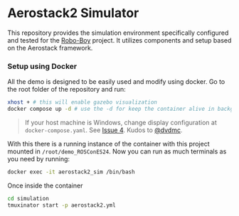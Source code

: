# Aerostack2 Simulator

This repository provides the simulation environment specifically configured and tested for the [Robo-Boy](c:\Users\ricca\Documents\GitHub\robo-boy) project. It utilizes components and setup based on the Aerostack framework.

### Setup using Docker 

All the demo is designed to be easily used and modify using docker. Go to the root folder of the repository and run:

```bash
xhost + # this will enable gazebo visualization
docker compose up -d # use the -d for keep the container alive in background
```

> If your host machine is Windows, change display configuration at `docker-compose.yaml`. See [Issue 4](https://github.com/aerostack2/demo_ROSConES24/issues/4). Kudos to [@dvdmc](https://github.com/dvdmc).

With this there is a running instance of the container with this project mounted in ```/root/demo_ROSConES24```.
Now you can run as much terminals as you need by running: 

```bash
docker exec -it aerostack2_sim /bin/bash
```

Once inside the container 

```bash
cd simulation
tmuxinator start -p aerostack2.yml
```